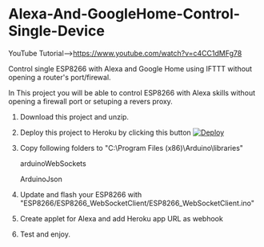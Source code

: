 # Alexa-And-GoogleHome-Control-Single-Device

YouTube Tutorial-->https://www.youtube.com/watch?v=c4CC1dMFg78

Control single ESP8266 with Alexa and Google Home using IFTTT without opening a router's port/firewal.


In This project you will be able to control ESP8266 with Alexa skills without opening a firewall port or setuping a revers proxy.

1. Download this project and unzip.

2. Deploy this project to Heroku by clicking this button
    [![Deploy](https://www.herokucdn.com/deploy/button.svg)](https://heroku.com/deploy)

3. Copy following folders to "C:\Program Files (x86)\Arduino\libraries"

    arduinoWebSockets

    ArduinoJson

4. Update and flash your ESP8266 with "ESP8266/ESP8266_WebSocketClient/ESP8266_WebSocketClient.ino"

5. Create applet for Alexa and add Heroku app URL as webhook

6. Test and enjoy.
